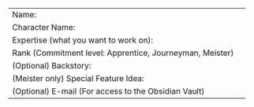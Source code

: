 
|                                                          |     |
| -------------------------------------------------------- | --- |
| Name:                                                    |     |
| Character Name:                                          |     |
| Expertise (what you want to work on):                    |     |
| Rank (Commitment level: Apprentice, Journeyman, Meister) |     |
| (Optional) Backstory:                                    |     |
| (Meister only) Special Feature Idea:                     |     |
| (Optional) E-mail (For access to the Obsidian Vault)     |     |
